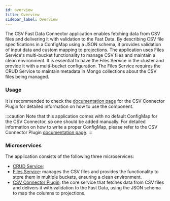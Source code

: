 ```yaml
---
id: overview
title: Overview
sidebar_label: Overview
---
```


<!--
WARNING: this file was automatically generated by Mia-Platform Doc Aggregator.
DO NOT MODIFY IT BY HAND.
Instead, modify the source file and run the aggregator to regenerate this file.
-->

The CSV Fast Data Connector application enables fetching data from CSV files and delivering it with validation to the Fast Data. By describing CSV file specifications in a ConfigMap using a JSON schema, it provides validation of input data and custom mapping to projections. The application uses Files Service's multi-bucket functionality to manage CSV files and maintain a clean environment. It is essential to have the Files Service in the cluster and provide it with a multi-bucket configuration. The Files Service requires the CRUD Service to maintain metadata in Mongo collections about the CSV files being managed.

### Usage

It is recommended to check the [documentation page](runtime_suite/csv-connector-plugin/configuration) for the CSV Connector Plugin for detailed information on how to use the component.

:::caution
Note that this application comes with no default ConfigMap for the CSV Connector, so one should be added manually. For detailed information on how to write a proper ConfigMap, please refer to the CSV Connector Plugin [documentation page](runtime_suite/csv-connector-plugin/configuration).
:::

### Microservices

The application consists of the following three microservices:

- [CRUD Service](runtime_suite/crud-service/overview_and_usage);
- [Files Service](runtime_suite/files-service/configuration): manages the CSV files and provides the functionality to store them in multiple buckets, ensuring a clean environment.
- [CSV Connector Plugin](runtime_suite/csv-connector-plugin/configuration): the core service that fetches data from CSV files and delivers it with validation to the Fast Data, using the JSON schema to map the columns to projections.
